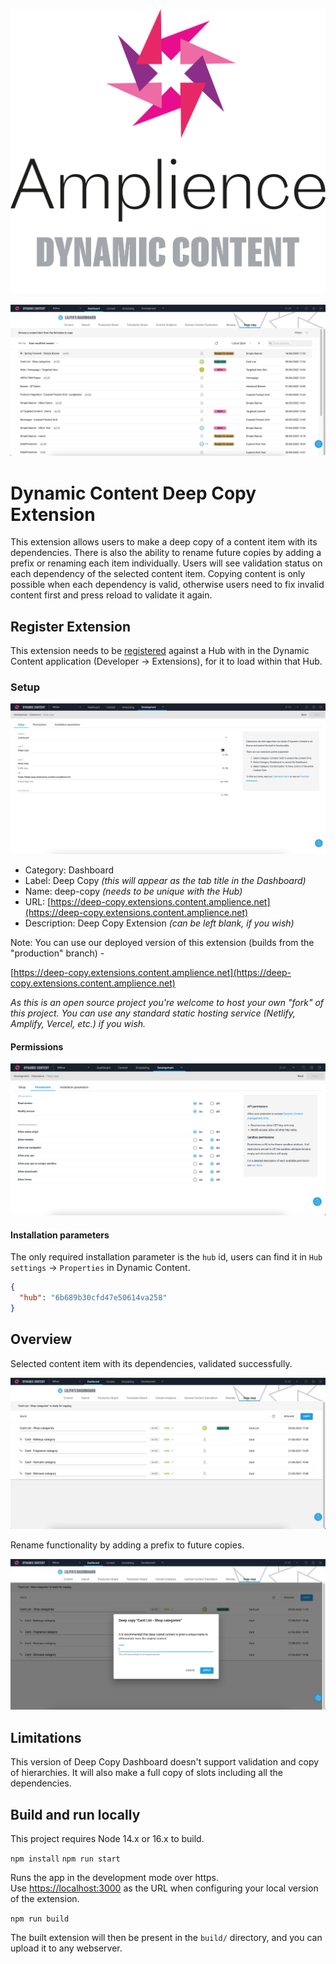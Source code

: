 [![Amplience Dynamic Content](media/header.png)](https://amplience.com/dynamic-content)

![Dynamic Content Deep Copy Extension](media/screenshot.png)

# Dynamic Content Deep Copy Extension

This extension allows users to make a deep copy of a content item with its dependencies. There is also the ability to rename future copies by adding a prefix or renaming each item individually. Users will see validation status on each dependency of the selected content item. Copying content is only possible when each dependency is valid, otherwise users need to fix invalid content first and press reload to validate it again.

## Register Extension

This extension needs to be [registered](https://amplience.com/docs/development/registeringextensions.html) against a Hub with in the Dynamic Content application (Developer -> Extensions), for it to load within that Hub.

### Setup

![Setup](media/setup.png)

* Category: Dashboard
* Label: Deep Copy _(this will appear as the tab title in the Dashboard)_
* Name: deep-copy _(needs to be unique with the Hub)_
* URL: [https://deep-copy.extensions.content.amplience.net](https://deep-copy.extensions.content.amplience.net)
* Description: Deep Copy Extension _(can be left blank, if you wish)_

Note:
You can use our deployed version of this extension (builds from the "production" branch) -

[https://deep-copy.extensions.content.amplience.net](https://deep-copy.extensions.content.amplience.net)

_As this is an open source project you're welcome to host your own "fork" of this project. You can use any standard static hosting service (Netlify, Amplify, Vercel, etc.) if you wish._

#### Permissions

![Permissions](media/permissions.png)

#### Installation parameters

The only required installation parameter is the `hub` id, users can find it in `Hub settings` -> `Properties` in Dynamic Content.

```json
{
  "hub": "6b689b30cfd47e50614va258"
}
```

## Overview

Selected content item with its dependencies, validated successfully.

![Validation](media/validation.png)

Rename functionality by adding a prefix to future copies.

![Rename](media/rename.png)

## Limitations

This version of Deep Copy Dashboard doesn't support validation and copy of hierarchies. It will also make a full copy of slots including all the dependencies.

## Build and run locally 

This project requires Node 14.x or 16.x to build.

`npm install`
`npm run start`

Runs the app in the development mode over https.\
Use [https://localhost:3000](https://localhost:3000) as the URL when configuring your local version of the extension.

`npm run build`

The built extension will then be present in the `build/` directory, and you can upload it to any webserver.
